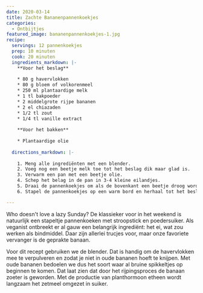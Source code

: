 ```yaml
---
date: 2020-03-14
title: Zachte Bananenpannenkoekjes
categories:
  - Ontbijtjes
featured_image: bananenpannenkoekjes-1.jpg
recipe:
  servings: 12 pannenkoekjes
  prep: 10 minuten
  cook: 20 minuten
  ingredients_markdown: |-
    **Voor het beslag**
    
    * 80 g havervlokken
    * 80 g bloem of volkorenmeel
    * 250 ml plantaardige melk
    * 1 tl bakpoeder
    * 2 middelgrote rijpe bananen
    * 2 el chiazaden
    * 1/2 tl zout
    * 1/4 tl vanille extract
    
    **Voor het bakken**
    
    * Plantaardige olie
  
  directions_markdown: |-
    
    1. Meng alle ingrediënten met een blender.
    2. Voeg nog een beetje melk toe tot het beslag dik maar glad is.
    3. Verwarm een pan met een beetje olie.
    4. Schep het belag in de pan in 3-4 kleine eilandjes.
    5. Draai de pannenkoekjes om als de bovenkant een beetje droog wordt.
    6. Stapel de pannenkoekjes op een warm bord en herhaal tot het beslag op is.

---
```


Who doesn't love a lazy Sunday? De klassieker voor in het weekend is natuurlijk een stapeltje pannenkoeken met stroopstick en poedersuiker. Als veganist ontbreekt er al gauw een belangrijk ingrediënt: het ei, wat zou werken als bindmiddel. Daar zijn allerlei trucjes voor, maar onze favoriete vervanger is de geprakte banaan.

Voor dit recept gebruiken we de blender. Dat is handig om de havervlokken mee te verpulveren en zodat je niet in oude bananen hoeft te knijpen. Met oude bananen bedoelen we dus het soort waar al bruine spikkeltjes op beginnen te komen. Dat laat zien dat door het rijpingsproces de banaan zoeter is geworden. Met de productie van planthormoon etheen wordt langzaam het zetmeel omgezet in suiker.
